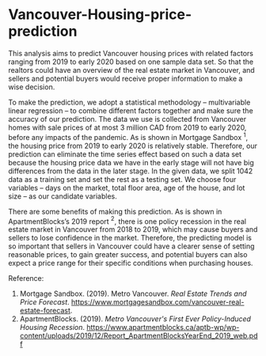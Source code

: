 # Vancouver-Housing-price-prediction

This analysis aims to predict Vancouver housing prices with related factors ranging from 2019 to early 2020 based on one sample data set. So that the realtors could have an overview of the real estate market in Vancouver, and sellers and potential buyers would receive proper information to make a wise decision.
 
To make the prediction, we adopt a statistical methodology – multivariable linear regression – to combine different factors together and make sure the accuracy of our prediction. The data we use is collected from Vancouver homes with sale prices of at most 3 million CAD from 2019 to early 2020, before any impacts of the pandemic. As is shown in Mortgage Sandbox $^{1}$, the housing price from 2019 to early 2020 is relatively stable. Therefore, our prediction can eliminate the time series effect based on such a data set because the housing price data we have in the early stage will not have big differences from the data in the later stage. In the given data, we split 1042 data as a training set and set the rest as a testing set. We choose four variables – days on the market, total floor area, age of the house, and lot size – as our candidate variables.
 
There are some benefits of making this prediction. As is shown in ApartmentBlocks’s 2019 report $^{2}$, there is one policy recession in the real estate market in Vancouver from 2018 to 2019, which may cause buyers and sellers to lose confidence in the market. Therefore, the predicting model is so important that sellers in Vancouver could have a clearer sense of setting reasonable prices, to gain greater success, and potential buyers can also expect a price range for their specific conditions when purchasing houses.

Reference:
1. 	Mortgage Sandbox. (2019). Metro Vancouver. *Real Estate Trends and Price Forecast*. https://www.mortgagesandbox.com/vancouver-real-estate-forecast.
2. 	ApartmentBlocks. (2019). *Metro Vancouver's First Ever Policy-Induced Housing Recession*. https://www.apartmentblocks.ca/aptb-wp/wp-content/uploads/2019/12/Report_ApartmentBlocksYearEnd_2019_web.pdf
